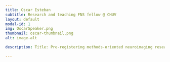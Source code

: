```yaml
---
title: Oscar Esteban
subtitle: Research and teaching FNS fellow @ CHUV
layout: default
modal-id: 1
img: OscarSpeaker.png
thumbnail: oscar-thumbnail.png
alt: image-alt

description: Title: Pre-registering methods-oriented neuroimaging research, why, when, and how?

---
```

